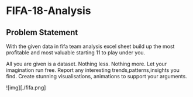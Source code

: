 # FIFA-18-Analysis

## Problem Statement
With the given data in fifa team analysis excel sheet build up the most profitable and most valuable starting 11 to play under you.


All you are given is a dataset. Nothing less. Nothing more. Let your imagination run free.
Report any interesting trends,patterns,insights you find. Create stunning visualisations,
animations to support your arguments.

![img][./fifa.png]
